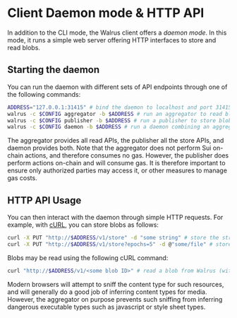 # Client Daemon mode & HTTP API

In addition to the CLI mode, the Walrus client offers a *daemon mode*. In this mode, it runs a
simple web server offering HTTP interfaces to store and read blobs.

## Starting the daemon

You can run the daemon with
different sets of API endpoints through one of the following commands:

```sh
ADDRESS="127.0.0.1:31415" # bind the daemon to localhost and port 31415
walrus -c $CONFIG aggregator -b $ADDRESS # run an aggregator to read blobs
walrus -c $CONFIG publisher -b $ADDRESS # run a publisher to store blobs
walrus -c $CONFIG daemon -b $ADDRESS # run a daemon combining an aggregator and a publisher
```

The aggregator provides all read APIs, the publisher all the store APIs, and daemon provides both.
Note that the aggregator does not perform Sui on-chain actions, and therefore consumes no gas.
However, the publisher does perform actions on-chain and will consume gas. It is therefore important
to ensure only authorized parties may access it, or other measures to manage gas costs.

## HTTP API Usage

You can then interact with the daemon through simple HTTP requests. For example, with
[cURL](https://curl.se), you can store blobs as follows:

```sh
curl -X PUT "http://$ADDRESS/v1/store" -d "some string" # store the string `some string` for 1 storage epoch
curl -X PUT "http://$ADDRESS/v1/store?epochs=5" -d @"some/file" # store file `some/file` for 5 storage epochs
```

Blobs may be read using the following cURL command:

```sh
curl "http://$ADDRESS/v1/<some blob ID>" # read a blob from Walrus (with aggregator or daemon)
```

Modern browsers will attempt to sniff the content type for such resources, and will generally do a
good job of inferring content types for media. However, the aggregator on purpose prevents such
sniffing from inferring dangerous executable types such as javascript or style sheet types.
